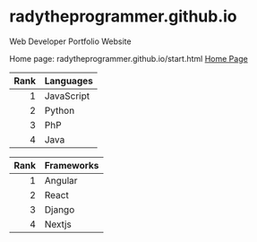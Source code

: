 # radytheprogrammer.github.io
Web Developer Portfolio Website

Home page: radytheprogrammer.github.io/start.html
[Home Page](radytheprogrammer.github.io/start.html)

| Rank | Languages |
|-----:|---------------|
|     1|  JavaScript   |
|     2|    Python     |
|     3|    PhP        |
|     4|    Java       |



| Rank | Frameworks |
|-----:|---------------|
|     1|  Angular      |
|     2|    React      |
|     3|    Django     |
|     4|    Nextjs     |
